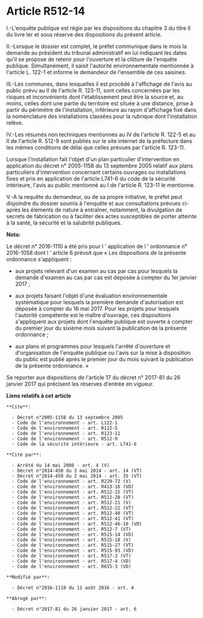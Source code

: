 # Article R512-14

I.-L'enquête publique est régie par les dispositions du chapitre 3 du titre II du livre Ier et sous réserve des dispositions
du présent article. 

II.-Lorsque le dossier est complet, le préfet communique dans le mois la demande au président du tribunal administratif en
lui indiquant les dates qu'il se propose de retenir pour l'ouverture et la clôture de l'enquête publique. Simultanément, il
saisit l'autorité environnementale mentionnée à l'article L. 122-1 et informe le demandeur de l'ensemble de ces saisines. 

III.-Les communes, dans lesquelles il est procédé à l'affichage de l'avis au public prévu au II de l'article R. 123-11, sont
celles concernées par les risques et inconvénients dont l'établissement peut être la source et, au moins, celles dont une
partie du territoire est située à une distance, prise à partir du périmètre de l'installation, inférieure au rayon
d'affichage fixé dans la nomenclature des installations classées pour la rubrique dont l'installation relève. 

IV.-Les résumés non techniques mentionnés au IV de l'article R. 122-5 et au II de l'article R. 512-9 sont publiés sur le site
internet de la préfecture dans les mêmes conditions de délai que celles prévues par l'article R. 123-11. 

Lorsque l'installation fait l'objet d'un plan particulier d'intervention en application du décret n° 2005-1158 du 13
septembre 2005 relatif aux plans particuliers d'intervention concernant certains ouvrages ou installations fixes et pris en
application de l'article L741-6 du code de la sécurité intérieure, l'avis au public mentionné au I de l'article R. 123-11 le
mentionne. 

V.-A la requête du demandeur, ou de sa propre initiative, le préfet peut disjoindre du dossier soumis à l'enquête et aux
consultations prévues ci-après les éléments de nature à entraîner, notamment, la divulgation de secrets de fabrication ou à
faciliter des actes susceptibles de porter atteinte à la santé, la sécurité et la salubrité publiques.

**Nota:**

Le décret n° 2016-1110 a été pris pour l ’ application de l ’ ordonnance n° 2016-1058 dont l ’ article 6 prévoit que « Les
dispositions de la présente ordonnance s'appliquent :

- aux projets relevant d'un examen au cas par cas pour lesquels la demande d'examen au cas par cas est déposée à compter du
1er janvier 2017 ;

- aux projets faisant l'objet d'une évaluation environnementale systématique pour lesquels la première demande d'autorisation
est déposée à compter du 16 mai 2017. Pour les projets pour lesquels l'autorité compétente est le maître d'ouvrage, ces
dispositions s'appliquent aux projets dont l'enquête publique est ouverte à compter du premier jour du sixième mois suivant
la publication de la présente ordonnance ;

- aux plans et programmes pour lesquels l'arrêté d'ouverture et d'organisation de l'enquête publique ou l'avis sur la mise à
disposition du public est publié après le premier jour du mois suivant la publication de la présente ordonnance. »

Se reporter aux dispositions de l'article 17 du décret n° 2017-81 du 26 janvier 2017 qui précisent les réserves d'entrée en
vigueur.

**Liens relatifs à cet article**

	**Cite**:

	  - Décret n°2005-1158 du 13 septembre 2005
	  - Code de l'environnement - art. L122-1
	  - Code de l'environnement - art. R122-5
	  - Code de l'environnement - art. R123-11
	  - Code de l'environnement - art. R512-9
	  - Code de la sécurité intérieure - art. L741-6

	**Cité par**:

	  - Arrêté du 14 mai 2008 - art. 4 (V)
	  - Décret n°2014-450 du 2 mai 2014 - art. 14 (VT)
	  - Décret n°2014-450 du 2 mai 2014 - art. 35 (VT)
	  - Code de l'environnement - art. R229-72 (V)
	  - Code de l'environnement - art. R413-16 (VD)
	  - Code de l'environnement - art. R512-15 (VT)
	  - Code de l'environnement - art. R512-20 (VT)
	  - Code de l'environnement - art. R512-21 (V)
	  - Code de l'environnement - art. R512-22 (VT)
	  - Code de l'environnement - art. R512-40 (VT)
	  - Code de l'environnement - art. R512-41 (VT)
	  - Code de l'environnement - art. R512-46-10 (VD)
	  - Code de l'environnement - art. R512-7 (VT)
	  - Code de l'environnement - art. R515-14 (VD)
	  - Code de l'environnement - art. R515-18 (V)
	  - Code de l'environnement - art. R515-27 (VT)
	  - Code de l'environnement - art. R515-93 (VD)
	  - Code de l'environnement - art. R517-3 (VT)
	  - Code de l'environnement - art. R517-4 (VD)
	  - Code de l'environnement - art. R655-3 (VD)

	**Modifié par**:

	  - Décret n°2016-1110 du 11 août 2016 - art. 4

	**Abrogé par**:

	  - Décret n°2017-81 du 26 janvier 2017 - art. 6
